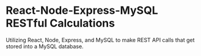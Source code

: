 # React-Node-Express-MySQL RESTful Calculations
Utilizing React, Node, Express, and MySQL to make REST API calls that get stored into a MySQL database.
